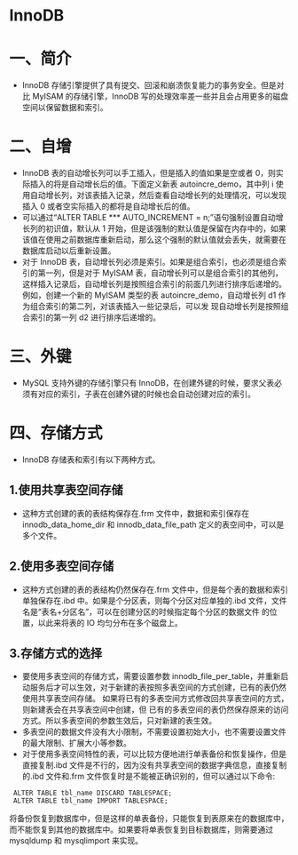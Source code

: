 InnoDB
=====================

# 一、简介
* InnoDB 存储引擎提供了具有提交、回滚和崩溃恢复能力的事务安全。但是对比 MyISAM 的存储引擎，InnoDB 写的处理效率差一些并且会占用更多的磁盘空间以保留数据和索引。

# 二、自增
* InnoDB 表的自动增长列可以手工插入，但是插入的值如果是空或者 0，则实际插入的将是自动增长后的值。下面定义新表 autoincre_demo，其中列 i 使用自动增长列，对该表插入记录，然后查看自动增长列的处理情况，可以发现插入 0 或者空实际插入的都将是自动增长后的值。
* 可以通过“ALTER TABLE *** AUTO_INCREMENT = n;”语句强制设置自动增长列的初识值，默认从 1 开始，但是该强制的默认值是保留在内存中的，如果该值在使用之前数据库重新启动，那么这个强制的默认值就会丢失，就需要在数据库启动以后重新设置。
* 对于 InnoDB 表，自动增长列必须是索引。如果是组合索引，也必须是组合索引的第一列，但是对于 MyISAM 表，自动增长列可以是组合索引的其他列，这样插入记录后，自动增长列是按照组合索引的前面几列进行排序后递增的。例如，创建一个新的 MyISAM 类型的表 autoincre_demo，自动增长列 d1 作为组合索引的第二列，对该表插入一些记录后，可以发 现自动增长列是按照组合索引的第一列 d2 进行排序后递增的。

# 三、外键
* MySQL 支持外键的存储引擎只有 InnoDB，在创建外键的时候，要求父表必须有对应的索引，子表在创建外键的时候也会自动创建对应的索引。

# 四、存储方式
* InnoDB 存储表和索引有以下两种方式。
## 1.使用共享表空间存储
* 这种方式创建的表的表结构保存在.frm 文件中，数据和索引保存在 innodb_data_home_dir 和 innodb_data_file_path 定义的表空间中，可以是
多个文件。
## 2.使用多表空间存储
* 这种方式创建的表的表结构仍然保存在.frm 文件中，但是每个表的数据和索引单独保存在.ibd 中。如果是个分区表，则每个分区对应单独的.ibd 文件，文件名是“表名+分区名”，可以在创建分区的时候指定每个分区的数据文件 的位置，以此来将表的 IO 均匀分布在多个磁盘上。
## 3.存储方式的选择
* 要使用多表空间的存储方式，需要设置参数 innodb_file_per_table，并重新启动服务后才可以生效，对于新建的表按照多表空间的方式创建，已有的表仍然使用共享表空间存储。 如果将已有的多表空间方式修改回共享表空间的方式，则新建表会在共享表空间中创建，但 已有的多表空间的表仍然保存原来的访问方式。所以多表空间的参数生效后，只对新建的表生效。
* 多表空间的数据文件没有大小限制，不需要设置初始大小，也不需要设置文件的最大限制、扩展大小等参数。
* 对于使用多表空间特性的表，可以比较方便地进行单表备份和恢复操作，但是直接复制.ibd 文件是不行的，因为没有共享表空间的数据字典信息，直接复制的.ibd 文件和.frm 文件恢复时是不能被正确识别的，但可以通过以下命令:
```
 ALTER TABLE tbl_name DISCARD TABLESPACE;
 ALTER TABLE tbl_name IMPORT TABLESPACE;
```
将备份恢复到数据库中，但是这样的单表备份，只能恢复到表原来在的数据库中，而不能恢复到其他的数据库中。如果要将单表恢复到目标数据库，则需要通过 mysqldump 和 mysqlimport 来实现。
